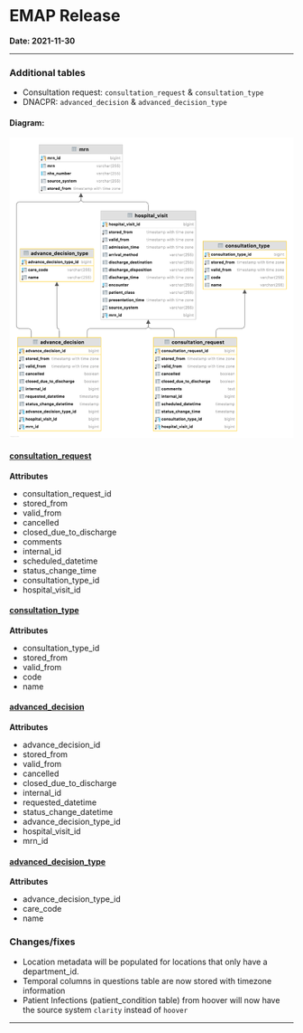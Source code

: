 # EMAP Release

**Date: 2021-11-30**

---

### Additional tables

- Consultation request: `consultation_request` & `consultation_type`
- DNACPR: `advanced_decision` & `advanced_decision_type`

#### Diagram:

![advance decision and consultation request](diagrams/advance-decision_consult-request.png)


#### [consultation_request](../data_dictionary/tables.md#ConsultationRequest)

**Attributes**

* consultation_request_id
* stored_from
* valid_from
* cancelled
* closed_due_to_discharge
* comments
* internal_id
* scheduled_datetime
* status_change_time
* consultation_type_id
* hospital_visit_id


#### [consultation_type](../data_dictionary/tables.md#ConsultationType)

**Attributes**

* consultation_type_id
* stored_from
* valid_from
* code
* name

#### [advanced_decision](../data_dictionary/tables.md#AdvanceDecision)

**Attributes**

* advance_decision_id
* stored_from
* valid_from
* cancelled
* closed_due_to_discharge
* internal_id
* requested_datetime
* status_change_datetime
* advance_decision_type_id
* hospital_visit_id
* mrn_id <!-- Ooh I thought I had a comment on a PR to remove this as we can get it from hospital_visit,
              added an issue in EmapCore
          -->

#### [advanced_decision_type](../data_dictionary/tables.md#AdvanceDecisionType)

**Attributes**

* advance_decision_type_id
* care_code
* name

### Changes/fixes

* Location metadata will be populated for locations that only have a department_id.
* Temporal columns in questions table are now stored with timezone information
* Patient Infections (patient_condition table) from hoover will now have the source system `clarity` instead of `hoover`

---
<!--
## Data sources



### Repository Versions

| Repository            | Version |
| :-                    | :-:     |
|Hl7-processor          | 2.3     |
|Emap_interchange       | 2.3     |
|Emap-Core              | 2.3     |
|Inform-DB              | 2.3     |
|Hoover                 | 2.3     |
>
